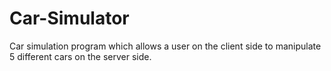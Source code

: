 # Car-Simulator
Car simulation program which allows a user on the client side to manipulate 5 different cars on the server side.
